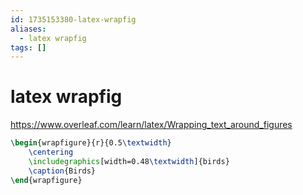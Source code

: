 ```yaml
---
id: 1735153380-latex-wrapfig
aliases:
  - latex wrapfig
tags: []
---
```


# latex wrapfig
https://www.overleaf.com/learn/latex/Wrapping_text_around_figures

```tex
\begin{wrapfigure}{r}{0.5\textwidth}
    \centering
    \includegraphics[width=0.48\textwidth]{birds}
    \caption{Birds}
\end{wrapfigure}
```
